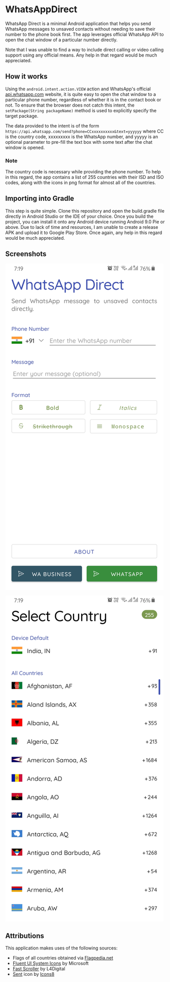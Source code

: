 # WhatsAppDirect
WhatsApp Direct is a minimal Android application that helps you send WhatsApp messages to unsaved contacts without needing to save their number to the phone book first. The app leverages official WhatsApp API to open the chat window of a particular number directly.

Note that I was unable to find a way to include direct calling or video calling support using any official means. Any help in that regard would be much appreciated.

## How it works
Using the ``android.intent.action.VIEW`` action and WhatsApp\'s official [api.whatsapp.com](https://api.whatsapp.com) website, it is quite easy to open the chat window to a particular phone number, regardless of whether it is in the contact book or not. To ensure that the browser does not catch this intent, the ``setPackage(String packageName)`` method is used to explicitly specify the target package.

The data provided to the intent is of the form ```https://api.whatsapp.com/send?phone=CCxxxxxxxxxx&text=yyyyyy``` where CC is the country code, xxxxxxxxx is the WhatsApp number, and yyyyy is an optional parameter to pre-fill the text box with some text after the chat window is opened.

### Note
The country code is necessary while providing the phone number. To help in this regard, the app contains a list of 255 countries with their ISD and ISO codes, along with the icons in png format for almost all of the countries.

## Importing into Gradle
This step is quite simple. Clone this repository and open the build.gradle file directly in Android Studio or the IDE of your choice.
Once you build the project, you can install it onto any Android device running Android 9.0 Pie or above.
Due to lack of time and resources, I am unable to create a release APK and upload it to Google Play Store. Once again, any help in this regard would be much appreciated.

## Screenshots
[![Screenshot1](https://github.com/HafizYasir/WhatsAppDirect/blob/master/Screenshot_20210813-191918_WhatsApp%20Direct.jpg "Screenshot1")](https://github.com/HafizYasir/WhatsAppDirect/blob/master/Screenshot_20210813-191918_WhatsApp%20Direct.jpg "Screenshot1")

[![Screenshot 2 - Choosing a country](https://github.com/HafizYasir/WhatsAppDirect/blob/master/Screenshot_20210813-191930_WhatsApp%20Direct.jpg "Screenshot 2 - Choosing a country")](https://github.com/HafizYasir/WhatsAppDirect/blob/master/Screenshot_20210813-191930_WhatsApp%20Direct.jpg "Screenshot 2 - Choosing a country")

## Attributions
This application makes uses of the following sources:
- Flags of all countries obtained via [Flagpedia.net](https://flagpedia.net)
- [Fluent UI System Icons](https://github.com/microsoft/fluentui-system-icons) by Microsoft
- [Fast Scroller](https://github.com/L4Digital/FastScroll) by L4Digital
- [Sent](https://icons8.com/icon/ZznWGhUzgWtS/sent) icon by [Icons8](https://icons8.com)
